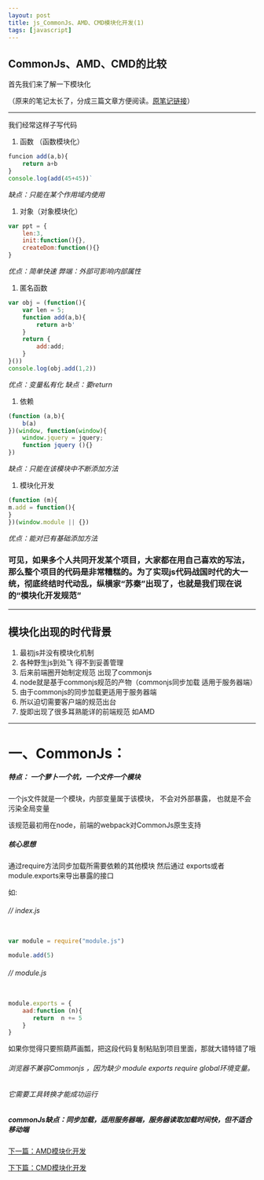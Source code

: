 ```yaml
---
layout: post
title: js_CommonJs、AMD、CMD模块化开发(1)
tags: [javascript]
---
```



## **CommonJs、AMD、CMD的比较**
首先我们来了解一下模块化


（原来的笔记太长了，分成三篇文章方便阅读。[原笔记链接](https://github.com/KamyoChae/Blog/blob/master/js/es5/%E6%A8%A1%E5%9D%97%E5%8C%96%E5%BC%80%E5%8F%91%E4%B9%8BCommonJs%E3%80%81AMD%E3%80%81CMD.md)）

------------

我们经常这样子写代码

1. 函数 （函数模块化）
```javascript
funcion add(a,b){
    return a+b
}
console.log(add(45+45))`
```
*缺点：只能在某个作用域内使用*

1. 对象（对象模块化）
```javascript
var ppt = {
    len:3,
    init:function(){},
    createDom:function(){}
}
```
*优点：简单快速
弊端：外部可影响内部属性*

1. 匿名函数 
```javascript
var obj = (function(){
    var len = 5;
    function add(a,b){
        return a+b'
    }
    return {
        add:add;
    }
}())
console.log(obj.add(1,2))
```
*优点：变量私有化
缺点：要return*

1.  依赖
```javascript
(function (a,b){
    b(a)
})(window, function(window){
    window.jquery = jquery;
    function jquery (){}
})
```
*缺点：只能在该模块中不断添加方法*

1. 模块化开发
```javascript
(function (m){
m.add = function(){
}
})(window.module || {})
```
*优点：能对已有基础添加方法*



### 可见，如果多个人共同开发某个项目，大家都在用自己喜欢的写法，那么整个项目的代码是非常糟糕的。为了实现js代码战国时代的大一统，彻底终结时代动乱，纵横家“苏秦”出现了，也就是我们现在说的“模块化开发规范”




------------




## 模块化出现的时代背景
1. 最初js并没有模块化机制
2. 各种野生js到处飞 得不到妥善管理
3. 后来前端圈开始制定规范 出现了commonjs 
4. node就是基于commonjs规范的产物（commonjs同步加载 适用于服务器端）
5. 由于commonjs的同步加载更适用于服务器端 
6. 所以迫切需要客户端的规范出台
7. 旋即出现了很多耳熟能详的前端规范 如AMD

------------



# 一、CommonJs：
##### 特点： 一个萝卜一个坑，一个文件一个模块
一个js文件就是一个模块，内部变量属于该模块， 不会对外部暴露， 也就是不会污染全局变量

该规范最初用在node，前端的webpack对CommonJs原生支持

##### 核心思想 
通过require方法同步加载所需要依赖的其他模块
然后通过 exports或者module.exports来导出暴露的接口

如:

###### // index.js
```javascript

var module = require("module.js")

module.add(5) 

```
###### // module.js
```javascript

module.exports = {
    aad:function (n){
       return  n += 5
    }
}
```
如果你觉得只要照葫芦画瓢，把这段代码复制粘贴到项目里面，那就大错特错了哦

###### 浏览器不兼容Commonjs ，因为缺少 module exports require global环境变量。
###### 它需要工具转换才能成功运行

##### commonJs缺点：同步加载，适用服务器端，服务器读取加载时间快，但不适合移动端


[下一篇：AMD模块化开发]() 

[下下篇：CMD模块化开发]()
